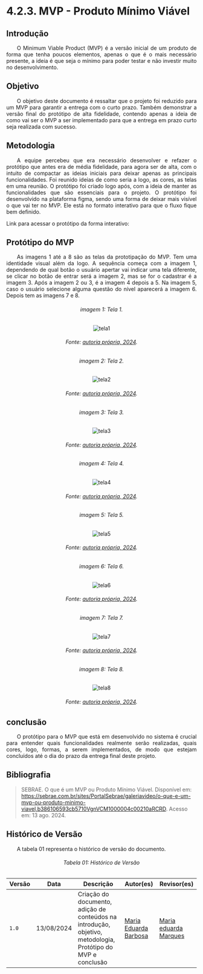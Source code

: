 # **4.2.3. MVP - Produto Mínimo Viável**

## **Introdução**

<p align="justify">
&emsp;&emsp;O Minimum Viable Product (MVP) é a versão inicial de um produto de forma que tenha poucos elementos, apenas o que é o mais necessário presente, a ideia é que seja o mínimo para poder testar e não investir muito no desenvolvimento. 
</p>

## **Objetivo**

<p align="justify">
&emsp;&emsp;O objetivo deste documento é ressaltar que o projeto foi reduzido para um MVP para garantir a entrega com o curto prazo. Também demonstrar a versão final do protótipo de alta fidelidade, contendo apenas a ideia de como vai ser o MVP a ser implementado para que a entrega em prazo curto seja realizada com sucesso.


## **Metodologia**

<p align="justify">
&emsp;&emsp;A equipe percebeu que era necessário desenvolver e refazer o protótipo que antes era de média fidelidade, para agora ser de alta, com o intuito de compactar as ideias iniciais para deixar apenas as principais funcionalidades.
Foi reunido ideias de como seria a logo, as cores, as telas em uma reunião. O protótipo foi criado logo após, com a ideia de manter as funcionalidades que são essenciais para o projeto.
O protótipo foi desenvolvido na plataforma figma, sendo uma forma de deixar mais visível o que vai ter no MVP. Ele está no formato interativo para que o fluxo fique bem definido.
</p>

Link para acessar o protótipo da forma interativo: 

## **Protótipo do MVP**

<p align="justify">
&emsp;&emsp;As imagens 1 até a 8 são as telas da prototipação do MVP. Tem uma identidade visual além da logo. A sequência começa com a imagem 1, dependendo de qual botão o usuário apertar vai indicar uma tela diferente, se clicar no botão de entrar será a imagem 2, mas se for o cadastrar é a imagem 3. Após a imagem 2 ou 3, é a imagem 4 depois a 5. Na imagem 5, caso o usuário selecione alguma questão do nível aparecerá a imagem 6. Depois tem as imagens 7 e 8.
</p>

<h6 align="center">imagem 1: Tela 1.</h6>
<div align="center">

![tela1](img/mvpT1.png)

</div>
<h6 align="center">Fonte: <a href="https://github.com/fulanodetal">autoria própria, 2024</a>.

<h6 align="center">imagem 2: Tela 2.</h6>
<div align="center">

![tela2](img/mvpT2.png)

</div>
<h6 align="center">Fonte: <a href="https://github.com/fulanodetal">autoria própria, 2024</a>.


<h6 align="center">imagem 3: Tela 3.</h6>
<div align="center">

![tela3](img/mvpT3.png)

</div>
<h6 align="center">Fonte: <a href="https://github.com/fulanodetal">autoria própria, 2024</a>.


<h6 align="center">imagem 4: Tela 4.</h6>
<div align="center">

![tela4](img/mvpT4.png)

</div>
<h6 align="center">Fonte: <a href="https://github.com/fulanodetal">autoria própria, 2024</a>.


<h6 align="center">imagem 5: Tela 5.</h6>
<div align="center">

![tela5](img/mvpT5.png)

</div>
<h6 align="center">Fonte: <a href="https://github.com/fulanodetal">autoria própria, 2024</a>.


<h6 align="center">imagem 6: Tela 6.</h6>
<div align="center">

![tela6](img/mvpT6.png)

</div>
<h6 align="center">Fonte: <a href="https://github.com/fulanodetal">autoria própria, 2024</a>.


<h6 align="center">imagem 7: Tela 7.</h6>
<div align="center">

![tela7](img/mvpT7.png)

</div>
<h6 align="center">Fonte: <a href="https://github.com/fulanodetal">autoria própria, 2024</a>.


<h6 align="center">imagem 8: Tela 8.</h6>
<div align="center">

![tela8](img/mvpT8.png)

</div>
<h6 align="center">Fonte: <a href="https://github.com/fulanodetal">autoria própria, 2024</a>.



## **conclusão**

<p align="justify">
&emsp;&emsp;O protótipo para o MVP que está em desenvolvido no sistema é crucial para entender quais funcionalidades realmente serão realizadas, quais cores, logo, formas, a serem implementados, de modo que estejam concluídos até o dia do prazo da entrega final deste projeto. 
</p>


## **Bibliografia**

> SEBRAE. O que é um MVP ou Produto Mínimo Viável. Disponível em: https://sebrae.com.br/sites/PortalSebrae/galeriavideo/o-que-e-um-mvp-ou-produto-minimo-viavel,b386106593cb5710VgnVCM1000004c00210aRCRD. Acesso em: 13 ago. 2024.

## **Histórico de Versão**
<p align="justify">
&emsp;&emsp;A tabela 01 representa o histórico de versão do documento.
</p>

<h6 align="center">Tabela 01: Histórico de Versão</h6>
<div align="center">

| Versão | Data       | Descrição            | Autor(es)                                           | Revisor(es) |
| ------ | ---------- | -------------------- | --------------------------------------------------- | ----------- |
| `1.0`  | 13/08/2024 | Criação do documento, adição de conteúdos na introdução, objetivo, metodologia, Protótipo do MVP e conclusão | [Maria Eduarda Barbosa](https://github.com/Madu01)  | [Maria eduarda Marques](https://github.com) |
